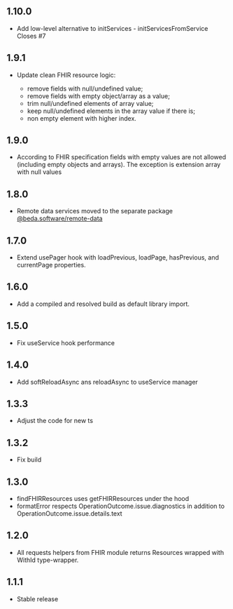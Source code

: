 ## 1.10.0

-   Add low-level alternative to initServices - initServicesFromService Closes #7

## 1.9.1

-   Update clean FHIR resource logic:

    -   remove fields with null/undefined value;
    -   remove fields with empty object/array as a value;
    -   trim null/undefined elements of array value;
    -   keep null/undefined elements in the array value if there is;
    -   non empty element with higher index.

## 1.9.0

-   According to FHIR specification fields with empty values are not allowed (including empty objects and arrays). The exception is extension array with null values

## 1.8.0

-   Remote data services moved to the separate package [@beda.software/remote-data](https://www.npmjs.com/package/@beda.software/remote-data)

## 1.7.0

-   Extend usePager hook with loadPrevious, loadPage, hasPrevious, and currentPage properties.

## 1.6.0

-   Add a compiled and resolved build as default library import.

## 1.5.0

-   Fix useService hook performance

## 1.4.0

-   Add softReloadAsync ans reloadAsync to useService manager

## 1.3.3

-   Adjust the code for new ts

## 1.3.2

-   Fix build

## 1.3.0

-   findFHIRResources uses getFHIRResources under the hood
-   formatError respects OperationOutcome.issue.diagnostics in addition to OperationOutcome.issue.details.text

## 1.2.0

-   All requests helpers from FHIR module returns Resources wrapped with WithId type-wrapper.

## 1.1.1

-   Stable release
